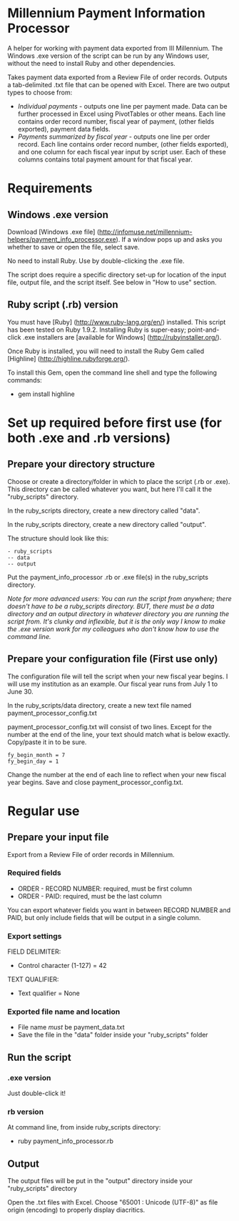 # Millennium Payment Information Processor
A helper for working with payment data exported from III Millennium. The Windows .exe version of the script can be run by any Windows user, without the need to install Ruby and other dependencies. 

Takes payment data exported from a Review File of order records. Outputs a tab-delimited .txt file that can be opened with Excel. There are two output types to choose from: 
- *Individual payments* - outputs one line per payment made. Data can be further processed in Excel using PivotTables or other means. Each line contains order record number, fiscal year of payment, (other fields exported), payment data fields.
- *Payments summarized by fiscal year* - outputs one line per order record. Each line contains order record number, (other fields exported), and one column for each fiscal year input by script user. Each of these columns contains total payment amount for that fiscal year.

# Requirements
## Windows .exe version
Download [Windows .exe file] (http://infomuse.net/millennium-helpers/payment_info_processor.exe). If a window pops up and asks you whether to save or open the file, select save. 

No need to install Ruby. Use by double-clicking the .exe file. 

The script does require a specific directory set-up for location of the input file, output file, and the script itself. See below in "How to use" section.

## Ruby script (.rb) version
You must have [Ruby] (http://www.ruby-lang.org/en/) installed. This script has been tested on Ruby 1.9.2. Installing Ruby is super-easy; point-and-click .exe installers are [available for Windows] (http://rubyinstaller.org/).

Once Ruby is installed, you will need to install the Ruby Gem called [Highline] (http://highline.rubyforge.org/).

To install this Gem, open the command line shell and type the following commands: 
- gem install highline

# Set up required before first use (for both .exe and .rb versions)
## Prepare your directory structure
Choose or create a directory/folder in which to place the script (.rb or .exe). This directory can be called whatever you want, but here I'll call it the "ruby_scripts" directory. 

In the ruby_scripts directory, create a new directory called "data". 

In the ruby_scripts directory, create a new directory called "output". 

The structure should look like this: 

```
- ruby_scripts
-- data
-- output
```

Put the payment_info_processor .rb or .exe file(s) in the ruby_scripts directory.

<i>Note for more advanced users: You can run the script from anywhere; there doesn't have to be a ruby_scripts directory. BUT, there must be a data directory and an output directory in whatever directory you are running the script from. It's clunky and inflexible, but it is the only way I know to make the .exe version work for my colleagues who don't know how to use the command line.</i>

## Prepare your configuration file (First use only)
The configuration file will tell the script when your new fiscal year begins. I will use my institution as an example. Our fiscal year runs from July 1 to June 30.

In the ruby_scripts/data directory, create a new text file named payment_processor_config.txt

payment_processor_config.txt will consist of two lines. Except for the number at the end of the line, your text should match what is below exactly. Copy/paste it in to be sure.

```
fy_begin_month = 7
fy_begin_day = 1
```

Change the number at the end of each line to reflect when your new fiscal year begins. Save and close payment_processor_config.txt.

# Regular use
## Prepare your input file
Export from a Review File of order records in Millennium. 

### Required fields
- ORDER - RECORD NUMBER: required, must be first column
- ORDER - PAID: required, must be the last column

You can export whatever fields you want in between RECORD NUMBER and PAID, but only include fields that will be output in a single column.

### Export settings
FIELD DELIMITER:
- Control character (1-127) = 42

TEXT QUALIFIER:
- Text qualifier = None

### Exported file name and location
- File name *must* be payment_data.txt
- Save the file in the "data" folder inside your "ruby_scripts" folder


## Run the script
### .exe version
Just double-click it!

### rb version
At command line, from inside ruby_scripts directory: 
- ruby payment_info_processor.rb

## Output
The output files will be put in the "output" directory inside your "ruby_scripts" directory

Open the .txt files with Excel. Choose "65001 : Unicode (UTF-8)" as file origin (encoding) to properly display diacritics.
